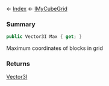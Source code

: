 ← [Index](Api-Index) ← [IMyCubeGrid](VRage.Game.ModAPI.Ingame.IMyCubeGrid)

### Summary

```csharp
public Vector3I Max { get; }
```

Maximum coordinates of blocks in grid

### Returns

[Vector3I](VRageMath.Vector3I)

